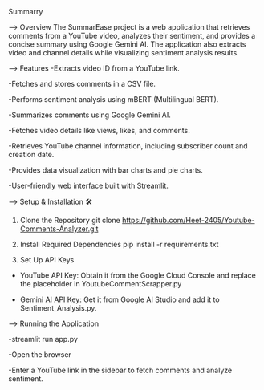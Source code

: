 Summarry

--> Overview
The SummarEase project is a web application that retrieves comments from a YouTube video, analyzes their sentiment, and provides a concise summary using Google Gemini AI. The application also extracts video and channel details while visualizing sentiment analysis results.

--> Features 
-Extracts video ID from a YouTube link.

-Fetches and stores comments in a CSV file. 

-Performs sentiment analysis using mBERT (Multilingual BERT). 

-Summarizes comments using Google Gemini AI. 

-Fetches video details like views, likes, and comments. 

-Retrieves YouTube channel information, including subscriber count and creation date. 

-Provides data visualization with bar charts and pie charts. 

-User-friendly web interface built with Streamlit. 


--> Setup & Installation 🛠

 1. Clone the Repository
git clone https://github.com/Heet-2405/Youtube-Comments-Analyzer.git

 2. Install Required Dependencies
pip install -r requirements.txt

 3. Set Up API Keys

- YouTube API Key:
Obtain it from the Google Cloud Console and replace the placeholder in YoutubeCommentScrapper.py

- Gemini AI API Key:
Get it from Google AI Studio and add it to Sentiment_Analysis.py.


--> Running the Application 

-streamlit run app.py

-Open the browser

-Enter a YouTube link in the sidebar to fetch comments and analyze sentiment.



